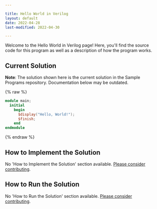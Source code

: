 ```yaml
---

title: Hello World in Verilog
layout: default
date: 2022-04-28
last-modified: 2022-04-30

---
```


Welcome to the Hello World in Verilog page! Here, you'll find the source code for this program as well as a description of how the program works.

## Current Solution

**Note**: The solution shown here is the current solution in the Sample Programs repository. Documentation below may be outdated.

{% raw %}

```Verilog
module main;
  initial
    begin
      $display("Hello, World!");
      $finish;
    end
endmodule
```

{% endraw %}

## How to Implement the Solution

No 'How to Implement the Solution' section available. [Please consider contributing](https://github.com/TheRenegadeCoder/sample-programs-website).

## How to Run the Solution

No 'How to Run the Solution' section available. [Please consider contributing](https://github.com/TheRenegadeCoder/sample-programs-website).